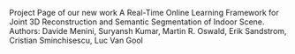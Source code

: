 Project Page of our new work A Real-Time Online Learning Framework for Joint 3D Reconstruction and Semantic Segmentation of Indoor Scene.
Authors: Davide Menini, Suryansh Kumar, Martin R. Oswald, Erik Sandstrom, Cristian Sminchisescu, Luc Van Gool 
